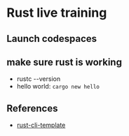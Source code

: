 # Rust live training

## Launch codespaces 

## make sure rust is working
* rustc --version
* hello world: `cargo new hello`



## References

* [rust-cli-template](https://github.com/kbknapp/rust-cli-template)
